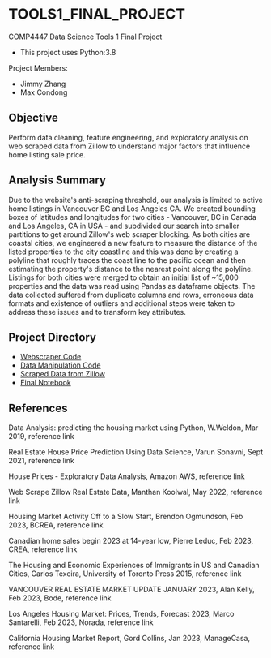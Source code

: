 # TOOLS1_FINAL_PROJECT

COMP4447 Data Science Tools 1 Final Project
- This project uses Python:3.8

Project Members:
- Jimmy Zhang
- Max Condong

## Objective
Perform data cleaning, feature engineering, and exploratory analysis on web scraped data from Zillow to understand major factors that influence home listing sale price. 

## Analysis Summary
Due to the website's anti-scraping threshold, our analysis is limited to active home listings in Vancouver BC and Los Angeles CA. We created bounding boxes of 
latitudes and longitudes for two cities - Vancouver, BC in Canada and Los Angeles, CA in USA - and subdivided our search into smaller partitions to get around
Zillow's web scraper blocking. As both cities are coastal cities, we engineered a new feature to measure the distance of the listed properties to the city coastline
and this was done by creating a polyline that roughly traces the coast line to the pacific ocean and then estimating the property's distance to the nearest point 
along the polyline. Listings for both cities were merged to obtain an initial list of ~15,000 properties and the data was read using Pandas as dataframe objects.
The data collected suffered from duplicate columns and rows, erroneous data formats and existence of outliers and additional steps were taken to address these
issues and to transform key attributes.

## Project Directory
- [Webscraper Code](https://github.com/jimmyyih518/TOOLS1_FINAL_PROJECT/tree/main/src/webscraper)
- [Data Manipulation Code](https://github.com/jimmyyih518/TOOLS1_FINAL_PROJECT/tree/main/src/data_manipulation)
- [Scraped Data from Zillow](https://github.com/jimmyyih518/TOOLS1_FINAL_PROJECT/blob/main/data/zillow_all_listings_scraped.json)
- [Final Notebook](https://github.com/jimmyyih518/TOOLS1_FINAL_PROJECT/blob/main/Final_Notebook.ipynb)

## References
Data Analysis: predicting the housing market using Python, W.Weldon, Mar 2019, reference link

Real Estate House Price Prediction Using Data Science, Varun Sonavni, Sept 2021, reference link

House Prices - Exploratory Data Analysis, Amazon AWS, reference link

Web Scrape Zillow Real Estate Data, Manthan Koolwal, May 2022, reference link

Housing Market Activity Off to a Slow Start, Brendon Ogmundson, Feb 2023, BCREA, reference link

Canadian home sales begin 2023 at 14-year low, Pierre Leduc, Feb 2023, CREA, reference link

The Housing and Economic Experiences of Immigrants in US and Canadian Cities, Carlos Texeira, University of Toronto Press 2015, reference link

VANCOUVER REAL ESTATE MARKET UPDATE JANUARY 2023, Alan Kelly, Feb 2023, Bode, reference link

Los Angeles Housing Market: Prices, Trends, Forecast 2023, Marco Santarelli, Feb 2023, Norada, reference link

California Housing Market Report, Gord Collins, Jan 2023, ManageCasa, reference link

